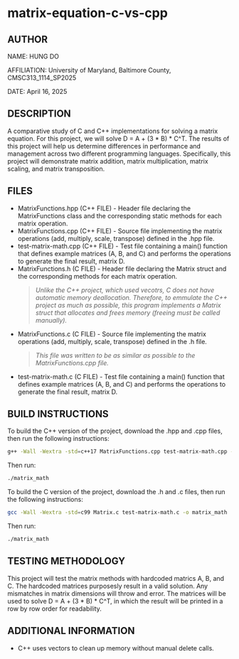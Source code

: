 # matrix-equation-c-vs-cpp
## AUTHOR
NAME: HUNG DO

AFFILIATION: University of Maryland, Baltimore County, CMSC313_1114_SP2025

DATE: April 16, 2025

## DESCRIPTION 
A comparative study of C and C++ implementations for solving a matrix equation. For this project, we will solve D = A + (3 * B) * C^T. The results of this project will help us determine differences in performance and management across two different programming languages. Specifically, this project will demonstrate matrix addition, matrix multiplication, matrix scaling, and matrix transposition.

## FILES
- MatrixFunctions.hpp (C++ FILE) - Header file declaring the MatrixFunctions class and the corresponding static methods for each matrix operation.
- MatrixFunctions.cpp (C++ FILE) - Source file implementing the matrix operations (add, multiply, scale, transpose) defined in the .hpp file.
- test-matrix-math.cpp (C++ FILE) - Test file containing a main() function that defines example matrices (A, B, and C) and performs the operations to generate the final result, matrix D.
- MatrixFunctions.h (C FILE) - Header file declaring the Matrix struct and the corresponding methods for each matrix operation.
  > *Unlike the C++ project, which used vecotrs, C does not have automatic memory deallocation. Therefore, to emmulate the C++ project as much as possible, this program implements a Matrix struct that allocates and frees memory (freeing must be called manually).*
- MatrixFunctions.c (C FILE) - Source file implementing the matrix operations (add, multiply, scale, transpose) defined in the .h file. 
  > *This file was written to be as similar as possible to the MatrixFunctions.cpp file.*
- test-matrix-math.c (C FILE) - Test file containing a main() function that defines example matrices (A, B, and C) and performs the operations to generate the final result, matrix D.

## BUILD INSTRUCTIONS
To build the C++ version of the project, download the .hpp and .cpp files, then run the following instructions:
```bash
g++ -Wall -Wextra -std=c++17 MatrixFunctions.cpp test-matrix-math.cpp -o matrix_math
```

Then run: 
```bash
./matrix_math
```

To build the C version of the project, download the .h and .c files, then run the following instructions:
```bash
gcc -Wall -Wextra -std=c99 Matrix.c test-matrix-math.c -o matrix_math
```

Then run: 
```bash
./matrix_math
```

## TESTING METHODOLOGY
This project will test the matrix methods with hardcoded matrics A, B, and C. The hardcoded matrices purposesly result in a valid solution. Any mismatches in matrix dimensions will throw and error. The matrices will be used to solve D = A + (3 * B) * C^T, in which the result will be printed in a row by row order for readability.

## ADDITIONAL INFORMATION
- C++ uses vectors to clean up memory without manual delete calls.


